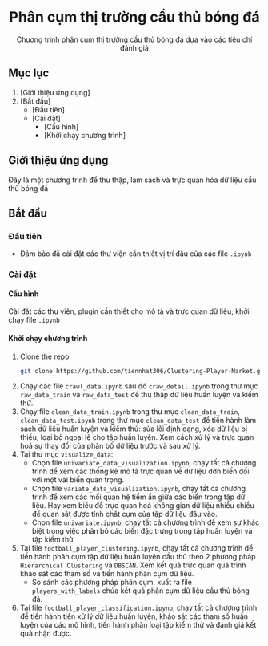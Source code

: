 <span id="readme-top"></span>
<div style="text-align: center;">
   <h1 style="text-align: center;">Phân cụm thị trường cầu thủ bóng đá</h1>
   <p style="text-align: center;">Chương trình phân cụm thị trường cầu thủ bóng đá dựa vào các tiêu chí đánh giá</p>
</div>

## Mục lục

1. [Giới thiệu ứng dụng]
2. [Bắt đầu]
    * [Đầu tiên]
    * [Cài đặt]
        * [Cấu hình]
        * [Khởi chạy chương trình]

## Giới thiệu ứng dụng

Đây là một chương trình để thu thập, làm sạch và trực quan hóa dữ liệu cầu thủ bóng đá

## Bắt đầu

### Đầu tiên

* Đảm bảo đã cài đặt các thư viện cần thiết vị trí đầu của các file `.ipynb`

### Cài đặt

#### Cấu hình
Cài đặt các thư viện, plugin cần thiết cho mô tả và trực quan dữ liệu, khởi chạy file `.ipynb`

#### Khởi chạy chương trình

1. Clone the repo
   ```sh
   git clone https://github.com/tiennhat306/Clustering-Player-Market.git
    ```
2. Chạy các file `crawl_data.ipynb` sau đó `craw_detail.ipynb` trong thư mục `raw_data_train` và `raw_data_test` để thu thập dữ liệu huấn luyện và kiểm thử.
3. Chạy file `clean_data_train.ipynb` trong thư mục `clean_data_train`, `clean_data_test.ipynb` trong thư mục `clean_data_test` để tiến hành làm sạch dữ liệu huẩn luyện và kiểm thử: sửa lỗi định dạng, xóa dữ liệu bị thiếu, loại bỏ ngoại lệ cho tập huấn luyện. Xem cách xử lý và trực quan hoá sự thay đổi của phân bố dữ liệu trước và sau xử lý.
4. Tại thư mục `visualize_data`:
    -  Chọn file `univariate_data_visualization.ipynb`, chạy tất cả chương trình để xem các thống kê mô tả trực quan về dữ liệu đơn biến đối với một vài biến quan trọng.
    - Chọn file `variate_data_visualization.ipynb`, chạy tất cả chương trình để xem các mối quan hệ tiềm ẩn giữa các biến trong tập dữ liệu. Hay xem biểu đồ trực quan hoá không gian dữ liệu nhiều chiều để quan sát được tính chất cụm của tập dữ liệu đầu vào.
    - Chọn file `univariate.ipynb`, chạy tất cả chương trình để xem sự khác biệt trong việc phân bô các biến đặc trưng trong tập huấn luyện và tập kiểm thử
5.  Tại file `football_player_clustering.ipynb`, chạy tất cả chương trình để tiến hành phân cụm tập dữ liệu huấn luyện cầu thủ theo 2 phương pháp `Hierarchical Clustering` và `DBSCAN`. Xem kết quả trực quan quá trình khảo sát các tham số và tiến hành phân cụm dữ liệu.
    - So sánh các phương pháp phân cụm, xuất ra file `players_with_labels` chứa kết quả phân cụm dữ liệu cầu thủ bóng đá.
6. Tại file `football_player_classification.ipynb`, chạy tất cả chương trình để tiến hành tiền xử lý dữ liệu huấn luyện, khảo sát các tham số huấn luyện của các mô hình, tiến hành phân loại tập kiểm thử và đánh giá kết quả nhận được.

